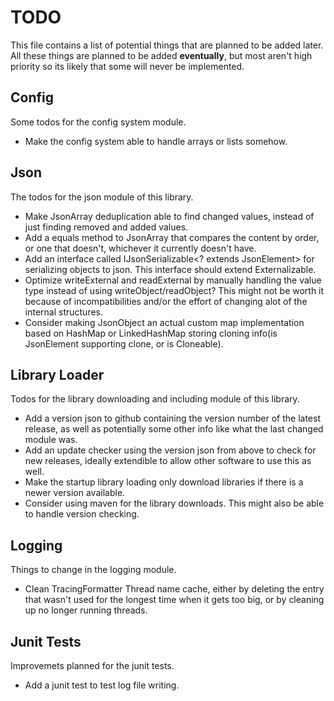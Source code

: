 # TODO
This file contains a list of potential things that are planned to be added later.
All these things are planned to be added **eventually**, but most aren't high priority so its likely that some will never be implemented.

## Config
Some todos for the config system module.
 * Make the config system able to handle arrays or lists somehow.

## Json
The todos for the json module of this library.
 * Make JsonArray deduplication able to find changed values, instead of just finding removed and added values.
 * Add a equals method to JsonArray that compares the content by order, or one that doesn't, whichever it currently doesn't have.
 * Add an interface called IJsonSerializable<? extends JsonElement> for serializing objects to json. This interface should extend Externalizable.
 * Optimize writeExternal and readExternal by manually handling the value type instead of using writeObject/readObject? This might not be worth it because of incompatibilities and/or the effort of changing alot of the internal structures.
 * Consider making JsonObject an actual custom map implementation based on HashMap or LinkedHashMap storing cloning info(is JsonElement supporting clone, or is Cloneable).

## Library Loader
Todos for the library downloading and including module of this library.
 * Add a version json to github containing the version number of the latest release, as well as potentially some other info like what the last changed module was.
 * Add an update checker using the version json from above to check for new releases, ideally extendible to allow other software to use this as well.
 * Make the startup library loading only download libraries if there is a newer version available.
 * Consider using maven for the library downloads. This might also be able to handle version checking.

## Logging
Things to change in the logging module.
 * Clean TracingFormatter Thread name cache, either by deleting the entry that wasn't used for the longest time when it gets too big, or by cleaning up no longer running threads.

## Junit Tests
Improvemets planned for the junit tests.
 * Add a junit test to test log file writing.
